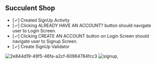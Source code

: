 ## Succulent Shop

- [✓] Created SignUp Activity
- [✓] Clicking ALREADY HAVE AN ACCOUNT? button should navigate user to Login Screen.
- [✓] Clicking CREATE AN ACCOUNT button on Login Screen should navigate user to Signup Screen.
- [✓] Create SignUp Validator

![2e844d19-49f5-46fa-a2cf-60964784fcc3](https://user-images.githubusercontent.com/51864835/117848847-5e2b6580-b28c-11eb-87e2-f7367de161dd.jpg)
![signup,](https://user-images.githubusercontent.com/51864835/117848852-5ff52900-b28c-11eb-9acb-c96152384d3d.jpg)
    

